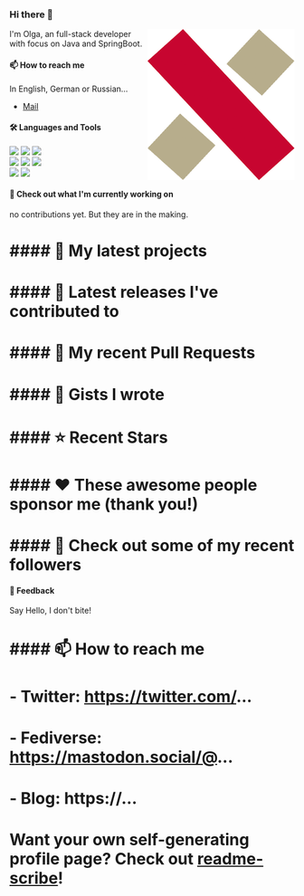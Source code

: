 ### Hi there 👋

<img align="right" src="https://raw.githubusercontent.com/kreuzwerkerbot/kreuzwerkerbot/master/assets/xw.png" width="260">

I'm Olga, an full-stack developer with focus on Java and SpringBoot.

#### 📫 How to reach me
In English, German or Russian...

- [Mail](mailto:olga.syrova@kreuzwerker.de)

#### 🛠 Languages and Tools
<p>

  <code><img width="10%" src="https://www.vectorlogo.zone/logos/java/java-ar21.svg"></code>
  <code><img width="10%" src="https://www.vectorlogo.zone/logos/springio/springio-ar21.svg"></code>
  <code><img width="10%" src="https://www.vectorlogo.zone/logos/elastic/elastic-ar21.svg"></code>
  <br />
  <code><img width="10%" src="https://www.vectorlogo.zone/logos/amazon_aws/amazon_aws-ar21.svg"></code>
  <code><img width="10%" src="https://www.vectorlogo.zone/logos/wordpress/wordpress-ar21.svg"></code>
  <code><img width="10%" src="https://www.vectorlogo.zone/logos/javascript/javascript-ar21.svg"></code>
  <br />
  <code><img width="10%" src="https://www.vectorlogo.zone/logos/w3_css/w3_css-ar21.svg"></code>
  <code><img width="10%" src="https://www.vectorlogo.zone/logos/w3_html5/w3_html5-ar21.svg"></code>
  <br />
 
</p>

#### 👷 Check out what I'm currently working on

no contributions yet. But they are in the making.

#

# #### 🌱 My latest projects
#

# #### 🔭 Latest releases I've contributed to
#

# #### 🔨 My recent Pull Requests



# #### 📓 Gists I wrote
#

# #### ⭐ Recent Stars
#

# #### ❤️ These awesome people sponsor me (thank you!)
#

# #### 👯 Check out some of my recent followers


#### 💬 Feedback

Say Hello, I don't bite!

# #### 📫 How to reach me

# - Twitter: https://twitter.com/...
# - Fediverse: https://mastodon.social/@...
# - Blog: https://...

# Want your own self-generating profile page? Check out [readme-scribe](https://github.com/muesli/readme-scribe)!



